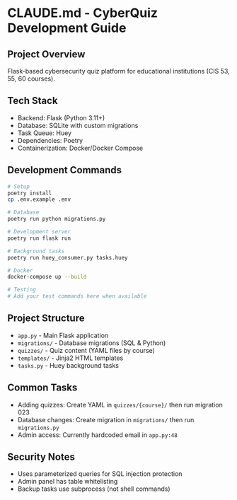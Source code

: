# CLAUDE.md - CyberQuiz Development Guide

## Project Overview
Flask-based cybersecurity quiz platform for educational institutions (CIS 53, 55, 60 courses).

## Tech Stack
- Backend: Flask (Python 3.11+)
- Database: SQLite with custom migrations
- Task Queue: Huey
- Dependencies: Poetry
- Containerization: Docker/Docker Compose

## Development Commands
```bash
# Setup
poetry install
cp .env.example .env

# Database
poetry run python migrations.py

# Development server
poetry run flask run

# Background tasks
poetry run huey_consumer.py tasks.huey

# Docker
docker-compose up --build

# Testing
# Add your test commands here when available
```

## Project Structure
- `app.py` - Main Flask application
- `migrations/` - Database migrations (SQL & Python)
- `quizzes/` - Quiz content (YAML files by course)
- `templates/` - Jinja2 HTML templates
- `tasks.py` - Huey background tasks

## Common Tasks
- Adding quizzes: Create YAML in `quizzes/{course}/` then run migration 023
- Database changes: Create migration in `migrations/` then run `migrations.py`
- Admin access: Currently hardcoded email in `app.py:48`

## Security Notes
- Uses parameterized queries for SQL injection protection
- Admin panel has table whitelisting
- Backup tasks use subprocess (not shell commands)